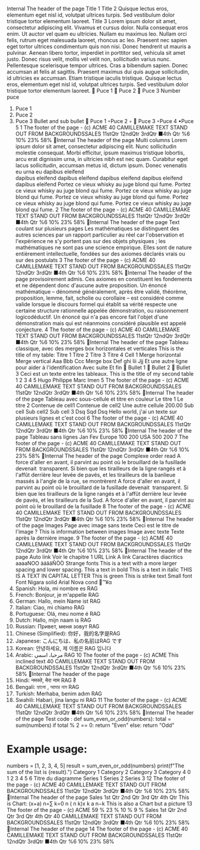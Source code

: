 Internal
The header of the page
Title 1
Title 2
Quisque lectus eros, elementum eget nisl id, volutpat ultrices turpis. Sed vestibulum dolor tristique 
tortor elementum laoreet.
Title 3
Lorem ipsum dolor sit amet, consectetur adipiscing elit. Vivamus et cursus dolor. Nulla consequat 
eros enim. Ut auctor vel quam eu ultricies. Nullam eu maximus leo. Nullam orci felis, rutrum eget 
malesuada laoreet, rhoncus ac leo. Praesent nec sapien eget tortor ultrices condimentum quis non 
nisi. Donec hendrerit ut mauris a pulvinar. Aenean libero tortor, imperdiet in porttitor sed, vehicula 
sit amet justo. Donec risus velit, mollis vel velit non, sollicitudin varius nunc. Pellentesque 
scelerisque tempor ultrices. Cras a bibendum sapien. Donec accumsan at felis at sagittis. Praesent 
maximus dui quis augue sollicitudin, id ultricies ex accumsan. Etiam tristique iaculis tristique. 
Quisque lectus eros, elementum eget nisl id, volutpat ultrices turpis. Sed vestibulum dolor tristique 
tortor elementum laoreet.

Puce 1

Puce 2

Puce 3
Number puce
1. Puce 1
2. Puce 2
3. Puce 3
Bullet and sub bullet

Puce 1
◦Puce 2
◦

Puce 3
◦Puce 4
▪Puce 5
1
The footer of the page - (c) ACME
40
CAMILLEMAKE TEXT
STAND OUT FROM
BACKGROUNDSSALES
11stQtr
12ndQtr
3rdQtr
■4th Qtr
%6
10%
23%
58%
Internal
The header of the page
Multi columns
Lorem ipsum dolor sit amet, consectetur 
adipiscing elit. Nunc sollicitudin
molestie consequat. Morbi efficitur, ipsum 
maximus tristique lobortis, arcu
erat dignissim urna, in ultricies nibh est nec 
quam. Curabitur eget lacus
sollicitudin, accumsan metus id, dictum ipsum. 
Donec venenatis eu urna eu  dapibus eleifend  
dapibus eleifend  dapibus eleifend  dapibus 
eleifend  dapibus eleifend  dapibus eleifend 
Portez ce vieux whisky au juge blond qui fume. 
Portez ce vieux whisky au juge blond qui fume. 
Portez ce vieux whisky au juge blond qui fume. 
Portez ce vieux whisky au juge blond qui fume. 
Portez ce vieux whisky au juge blond qui fume. 
Portez ce vieux whisky au juge blond qui fume.
2
The footer of the page - (c) ACME
40
CAMILLEMAKE TEXT
STAND OUT FROM
BACKGROUNDSSALES
11stQtr
12ndQtr
3rdQtr
■4th Qtr
%6
10%
23%
58%
Internal
The header of the page
Text coulant sur plusieurs pages
Les mathématiques se distinguent des autres sciences par un rapport particulier au 
réel car l'observation et l'expérience ne s'y portent pas sur des objets physiques ; les 
mathématiques ne sont pas une science empirique. Elles sont de nature entièrement 
intellectuelle, fondées sur des axiomes déclarés vrais ou sur des postulats 
3
The footer of the page - (c) ACME
40
CAMILLEMAKE TEXT
STAND OUT FROM
BACKGROUNDSSALES
11stQtr
12ndQtr
3rdQtr
■4th Qtr
%6
10%
23%
58%
Internal
The header of the page
provisoirement admis. Ces axiomes en constituent les fondements et ne dépendent 
donc d'aucune autre proposition. Un énoncé mathématique – dénommé 
généralement, après être validé, théorème, proposition, lemme, fait, scholie ou 
corollaire – est considéré comme valide lorsque le discours formel qui établit sa vérité 
respecte une certaine structure rationnelle appelée démonstration, ou raisonnement 
logicodéductif. Un énoncé qui n'a pas encore fait l'objet d'une démonstration mais 
qui est néanmoins considéré plausible est appelé conjecture.
4
The footer of the page - (c) ACME
40
CAMILLEMAKE TEXT
STAND OUT FROM
BACKGROUNDSSALES
11stQtr
12ndQtr
3rdQtr
■4th Qtr
%6
10%
23%
58%
Internal
The header of the page
Tableau classique, avec des merges box horizontales et 
verticales
This is the title of my table:
Titre 1
Titre 2
Titre 3
Titre 4
Cell 1
Merge horizontal
Merge vertical
Aaa
Bbb
Ccc
Merge box
Def
ghi
Iii
Jjj
Et une autre ligne pour aider à l'identification
Avec suite
Et fin

Bullet 1

Bullet 2

Bullet 3
Ceci est un texte entre les tableaux.
This is the title of my second table
1
2
3
4
5
Hugo
Philippe
Marc
Imen
5
The footer of the page - (c) ACME
40
CAMILLEMAKE TEXT
STAND OUT FROM
BACKGROUNDSSALES
11stQtr
12ndQtr
3rdQtr
■4th Qtr
%6
10%
23%
58%
Internal
The header of the page
Tableau avec sous-cellule et titre en couleur
Le titre 1
Le titre 2
Contenue de cell1
Contenue de cell2
Une autre cellule
200.00
Sub cell
Sub cell2
Sub cell 3
Dsq
Sqd
Dsq
Hello world, j'ai un texte sur plusieurs 
lignes et c'est cool
6
The footer of the page - (c) ACME
40
CAMILLEMAKE TEXT
STAND OUT FROM
BACKGROUNDSSALES
11stQtr
12ndQtr
3rdQtr
■4th Qtr
%6
10%
23%
58%
Internal
The header of the page
Tableau sans lignes
Jan
Fev
Europe
100
200
USA
500
200
7
The footer of the page - (c) ACME
40
CAMILLEMAKE TEXT
STAND OUT FROM
BACKGROUNDSSALES
11stQtr
12ndQtr
3rdQtr
■4th Qtr
%6
10%
23%
58%
Internal
The header of the page
Complexe order read
A force d'aller en avant, il parvint au point où le brouillard de la fusillade devenait  transparent. Si 
bien que les tirailleurs de la ligne rangés et à l'affût derrière leur levée de pavés, et les tirailleurs de 
la banlieue massés à l'angle de la rue, se montrèrent
A force d'aller en avant, il 
parvint au point où le brouillard 
de la fusillade 
devenait  transparent. Si bien 
que les tirailleurs de la ligne 
rangés et à l'affût derrière leur 
levée de pavés, et les tirailleurs 
de la Sud.
A force d'aller en avant, il parvint au point où le brouillard de la fusillade
8
The footer of the page - (c) ACME
40
CAMILLEMAKE TEXT
STAND OUT FROM
BACKGROUNDSSALES
11stQtr
12ndQtr
3rdQtr
■4th Qtr
%6
10%
23%
58%
Internal
The header of the page
Images
Page avec image sans texte
Ceci est le titre de l'image ?
This is information between images
Image avec texte
Texte après la dernière image.
9
The footer of the page - (c) ACME
40
CAMILLEMAKE TEXT
STAND OUT FROM
BACKGROUNDSSALES
11stQtr
12ndQtr
3rdQtr
■4th Qtr
%6
10%
23%
58%
Internal
The header of the page
Auto link
Voir le chapitre 1 
URL Link
A link
Caractères diacritics
aaaaNOO
àáâãÑÒÒ
Strange fonts
This is a text with a more larger spacing and lower spacing.
This a text in bold
This is a text in italic
THIS IS A TEXT IN CAPITAL LETTER
This is green
This is strike text
Small font
Font Nigara solid
Arial Nova cond
™¥α
1. Spanish: Hola, mi nombre es RAG
2. French: Bonjour, je m'appelle RAG
3. German: Hallo, mein Name ist RAG
4. Italian: Ciao, mi chiamo RAG
5. Portuguese: Olá, meu nome é RAG
6. Dutch: Hallo, mijn naam is RAG
7. Russian: Привет, меня зовут RAG
8. Chinese (Simplified): 你好，我的名字是RAG
9. Japanese: こんにちは、私の名前はRAG です
10. Korean: 안녕하세요, 제 이름은 RAG 입니다
11. Arabic: 
 مرحبا، اسمي RAG
10
The footer of the page - (c) ACME
This inclined text
40
CAMILLEMAKE TEXT
STAND OUT FROM
BACKGROUNDSSALES
11stQtr
12ndQtr
3rdQtr
■4th Qtr
%6
10%
23%
58%
Internal
The header of the page
12. Hindi: नमस्ते, मेरा नाम RAG है
13. Bengali: হ্যালো
, আমার নাম RAG
14. Turkish: Merhaba, benim adım RAG
15. Swahili: Habari, jina langu ni RAG
11
The footer of the page - (c) ACME
40
CAMILLEMAKE TEXT
STAND OUT FROM
BACKGROUNDSSALES
11stQtr
12ndQtr
3rdQtr
■4th Qtr
%6
10%
23%
58%
Internal
The header of the page
Test code : 
def sum_even_or_odd(numbers):
    total = sum(numbers)
    if total % 2 == 0:
        return "Even"
    else:
        return "Odd"
# Example usage:
numbers = [1, 2, 3, 4, 5]
result = sum_even_or_odd(numbers)
print(f"The sum of the list is {result}.")
Category 1
Category 2
Category 3
Category 4
0
1
2
3
4
5
6
Titre du diagramme
Series 1
Series 2
Series 3
12
The footer of the page - (c) ACME
40
CAMILLEMAKE TEXT
STAND OUT FROM
BACKGROUNDSSALES
11stQtr
12ndQtr
3rdQtr
■4th Qtr
%6
10%
23%
58%
Internal
The header of the page
Sales
1st Qtr
2nd Qtr
3rd Qtr
4th Qtr
This is Chart:
(x+a)
n=∑
k=0
n
(
n
k)x
k a
n−k
This is also a Chart but a picture
13
The footer of the page - (c) ACME
59 %
23 %
10 %
9 %
Sales
1st Qtr
2nd Qtr
3rd Qtr
4th Qtr
40
CAMILLEMAKE TEXT
STAND OUT FROM
BACKGROUNDSSALES
11stQtr
12ndQtr
3rdQtr
■4th Qtr
%6
10%
23%
58%
Internal
The header of the page
14
The footer of the page - (c) ACME
40
CAMILLEMAKE TEXT
STAND OUT FROM
BACKGROUNDSSALES
11stQtr
12ndQtr
3rdQtr
■4th Qtr
%6
10%
23%
58%